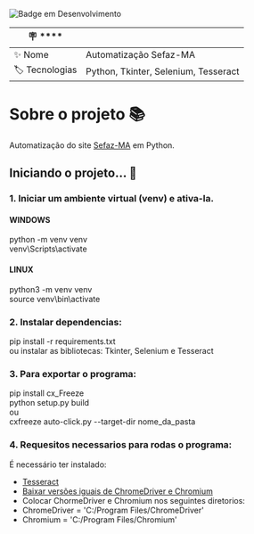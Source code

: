 
![Badge em Desenvolvimento](http://img.shields.io/static/v1?label=STATUS&message=EM%20DESENVOLVIMENTO&color=GREEN&style=for-the-badge)

| :placard: **** |     |
| -------------         | --- |
| :sparkles: Nome       | Automatização Sefaz-MA
| :label: Tecnologias   | Python, Tkinter, Selenium, Tesseract


# Sobre o projeto 📚
 Automatização do site [Sefaz-MA](https://sistemas1.sefaz.ma.gov.br/download-nfe/) em Python. <br> 

## Iniciando o projeto... 📌

### 1. Iniciar um ambiente virtual (venv) e ativa-la. </br>
#### WINDOWS </br>
python -m venv venv  </br>
venv\Scripts\activate </br>
#### LINUX </br>
python3 -m venv venv  </br>
source venv\bin\activate </br>


### 2. Instalar dependencias: </br>
pip install -r requirements.txt </br>
ou instalar as bibliotecas: Tkinter, Selenium e Tesseract </br>

### 3. Para exportar o programa: </br>
pip install cx_Freeze </br>
python setup.py build </br>
ou </br>
cxfreeze auto-click.py --target-dir nome_da_pasta </br>

### 4. Requesitos necessarios para rodas o programa: </br>
É necessário ter instalado: </br>
- [Tesseract](https://tesseract-ocr.github.io/tessdoc/Installation.html) </br>
- [Baixar versões iguais de ChromeDriver e Chromium](https://chromedriver.chromium.org/downloads) </br>
- Colocar ChormeDriver e Chromium nos seguintes diretorios: </br>
- ChromeDriver = 'C:/Program Files/ChromeDriver' </br>
- Chromium = 'C:/Program Files/Chromium'

